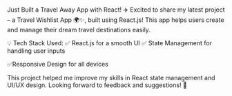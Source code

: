 Just Built a Travel Away App with React! ✈️
Excited to share my latest project – a Travel Wishlist App 🌍✨, built using React.js! This app helps users create and manage their dream travel destinations easily.

💡 Tech Stack Used:
✅ React.js for a smooth UI
✅ State Management for handling user inputs

✅Responsive Design for all devices

This project helped me improve my skills in React state management and UI/UX design. Looking forward to feedback and suggestions! 🚀
